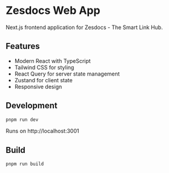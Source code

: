 # Zesdocs Web App

Next.js frontend application for Zesdocs - The Smart Link Hub.

## Features

- Modern React with TypeScript
- Tailwind CSS for styling
- React Query for server state management
- Zustand for client state
- Responsive design

## Development

```bash
pnpm run dev
```

Runs on http://localhost:3001

## Build

```bash
pnpm run build
```
